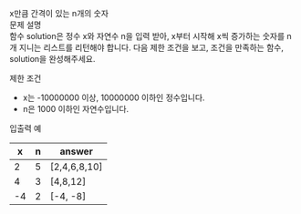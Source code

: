 x만큼 간격이 있는 n개의 숫자<br>
문제 설명<br>
함수 solution은 정수 x와 자연수 n을 입력 받아, x부터 시작해 x씩 증가하는 숫자를 n개 지니는 리스트를 리턴해야 합니다. 다음 제한 조건을 보고, 조건을 만족하는 함수, solution을 완성해주세요.<br>

제한 조건<br>
- x는 -10000000 이상, 10000000 이하인 정수입니다.
- n은 1000 이하인 자연수입니다.


입출력 예<br>

x|	n	|answer
|---|-----|----|
2|	5|	[2,4,6,8,10]
4	|3|	[4,8,12]
-4|	2|	[-4, -8]